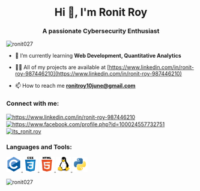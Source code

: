 <h1 align="center">Hi 👋, I'm Ronit Roy</h1>
<h3 align="center">A passionate Cybersecurity Enthusiast</h3>

<p align="left"> <img src="https://komarev.com/ghpvc/?username=ronit027&label=Profile%20views&color=0e75b6&style=flat" alt="ronit027" /> </p>

- 🌱 I’m currently learning **Web Development, Quantitative Analytics**

- 👨‍💻 All of my projects are available at [https://www.linkedin.com/in/ronit-roy-987446210](https://www.linkedin.com/in/ronit-roy-987446210)

- 📫 How to reach me **ronitroy10june@gmail.com**

<h3 align="left">Connect with me:</h3>
<p align="left">
<a href="https://linkedin.com/in/https://www.linkedin.com/in/ronit-roy-987446210" target="blank"><img align="center" src="https://raw.githubusercontent.com/rahuldkjain/github-profile-readme-generator/master/src/images/icons/Social/linked-in-alt.svg" alt="https://www.linkedin.com/in/ronit-roy-987446210" height="30" width="40" /></a>
<a href="https://fb.com/https://www.facebook.com/profile.php?id=100024557732751" target="blank"><img align="center" src="https://raw.githubusercontent.com/rahuldkjain/github-profile-readme-generator/master/src/images/icons/Social/facebook.svg" alt="https://www.facebook.com/profile.php?id=100024557732751" height="30" width="40" /></a>
<a href="https://instagram.com/its_ronit.roy" target="blank"><img align="center" src="https://raw.githubusercontent.com/rahuldkjain/github-profile-readme-generator/master/src/images/icons/Social/instagram.svg" alt="its_ronit.roy" height="30" width="40" /></a>
</p>

<h3 align="left">Languages and Tools:</h3>
<p align="left"> <a href="https://www.cprogramming.com/" target="_blank" rel="noreferrer"> <img src="https://raw.githubusercontent.com/devicons/devicon/master/icons/c/c-original.svg" alt="c" width="40" height="40"/> </a> <a href="https://www.w3schools.com/css/" target="_blank" rel="noreferrer"> <img src="https://raw.githubusercontent.com/devicons/devicon/master/icons/css3/css3-original-wordmark.svg" alt="css3" width="40" height="40"/> </a> <a href="https://www.w3.org/html/" target="_blank" rel="noreferrer"> <img src="https://raw.githubusercontent.com/devicons/devicon/master/icons/html5/html5-original-wordmark.svg" alt="html5" width="40" height="40"/> </a> <a href="https://www.linux.org/" target="_blank" rel="noreferrer"> <img src="https://raw.githubusercontent.com/devicons/devicon/master/icons/linux/linux-original.svg" alt="linux" width="40" height="40"/> </a> <a href="https://www.python.org" target="_blank" rel="noreferrer"> <img src="https://raw.githubusercontent.com/devicons/devicon/master/icons/python/python-original.svg" alt="python" width="40" height="40"/> </a> </p>

<p><img align="center" src="https://github-readme-stats.vercel.app/api/top-langs?username=ronit027&show_icons=true&locale=en&layout=compact" alt="ronit027" /></p>
